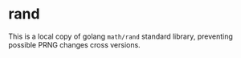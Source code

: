 # rand

This is a local copy of golang `math/rand` standard library, preventing possible PRNG changes cross versions.
